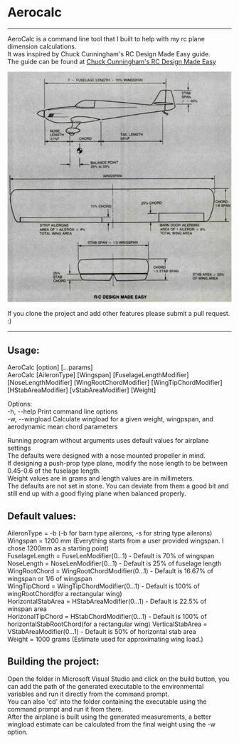 # Aerocalc 
---
AeroCalc is a command line tool that I built to help with my rc plane dimension calculations.  
It was inspired by Chuck Cunningham's RC Design Made Easy guide.  
The guide can be found at [Chuck Cunningham's RC Design Made Easy](https://www.rcuniverse.com/forum/scratch-building-aircraft-design-3d-cad-174/11560594-cunninghams-rcm-design-information.html)  

<p align="center">
  <img src="Assets/Images/Plane.jpg" />
</p> 

If you clone the project and add other features please submit a pull request. :)  
___  

## Usage:  
AeroCalc [option]  [...params]  
AeroCalc [AileronType] [Wingspan] [FuselageLengthModifier] [NoseLengthModifier] [WingRootChordModifier] [WingTipChordModifier] [HStabAreaModifier] [vStabAreaModifier] [Weight]  

Options:  
-h,    --help			Print command line options  
-w,    --wingload		Calculate wingload for a given weight, wingpspan, and aerodynamic mean chord parameters  

Running program without arguments uses default values for airplane settings  
The defaults were designed with a nose mounted propeller in mind.  
If designing a push-prop type plane, modify the nose length to be between 0.45-0.6 of the fuselage length.  
Weight values are in grams and length values are in millimeters.  
The defaults are not set in stone. You can deviate from them a good bit and still end up with a good flying plane when balanced properly.  

## Default values:  
AileronType = -b (-b for barn type ailerons, -s for string type ailerons)
Wingspan = 1200 mm  (Everything starts from a user provided wingspan. I chose 1200mm as a starting point)  
FuselageLength = FuseLenModifier(0...1) - Default is 70% of wingspan  
NoseLength = NoseLenModifier(0...1) - Default is 25% of fuselage length  
WingRootChord = WingRootChordModifier(0...1) - Default is 16.67% of wingspan or 1/6 of wingspan  
WingTipChord = WingTipChordModifier(0...1) - Default is 100% of wingRootChord(for a rectangular wing)  
HorizontalStabArea = HStabAreaModifier(0...1) - Default is 22.5% of winspan area  
HorizonalTipChord = HStabChordModifier(0...1) - Default is 100% of horizontalStabRootChord(for a rectangular wing)
VerticalStabArea = VStabAreaModifier(0...1) - Default is 50% of horizontal stab area  
Weight = 1000 grams (Estimate used for approximating wing load.)  


## Building the project:
Open the folder in Microsoft Visual Studio and click on the build button, you can add the path of the generated executable to the environmental variables and run it directly from the command prompt.  
You can also 'cd' into the folder containing the executable using the command prompt and run it from there.  
After the airplane is built using the generated measurements, a better wingload estimate can be calculated from the final weight using the -w option.